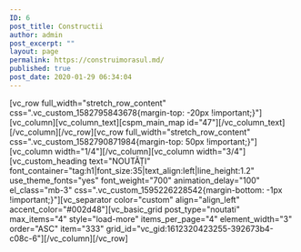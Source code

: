 ```yaml
---
ID: 6
post_title: Constructii
author: admin
post_excerpt: ""
layout: page
permalink: https://construimorasul.md/
published: true
post_date: 2020-01-29 06:34:04
---
```

[vc_row full_width="stretch_row_content" css=".vc_custom_1582795843678{margin-top: -20px !important;}"][vc_column][vc_column_text][cspm_main_map id="47"][/vc_column_text][/vc_column][/vc_row][vc_row full_width="stretch_row_content" css=".vc_custom_1582790871984{margin-top: 50px !important;}"][vc_column width="1/4"][/vc_column][vc_column width="3/4"][vc_custom_heading text="NOUTĂȚI" font_container="tag:h1|font_size:35|text_align:left|line_height:1.2" use_theme_fonts="yes" font_weight="700" animation_delay="100" el_class="mb-3" css=".vc_custom_1595226228542{margin-bottom: -1px !important;}"][vc_separator color="custom" align="align_left" accent_color="#002d48"][vc_basic_grid post_type="noutati" max_items="4" style="load-more" items_per_page="4" element_width="3" order="ASC" item="333" grid_id="vc_gid:1612320423255-392673b4-c08c-6"][/vc_column][/vc_row]